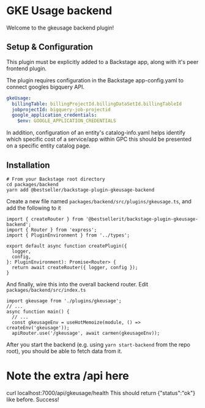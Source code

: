 # GKE Usage backend

Welcome to the gkeusage backend plugin!


## Setup & Configuration
This plugin must be explicitly added to a Backstage app, along with it's peer frontend plugin.

The plugin requires configuration in the Backstage app-config.yaml to connect googles bigquery API.

```yaml
gkeUsage:
  billingTable: billingProjectId.billingDataSetId.billingTableId
  jobprojectId: bigquery-job-projectid
  google_application_credentials:
    $env: GOOGLE_APPLICATION_CREDENTIALS

```

In addition, configuration of an entity's catalog-info.yaml helps identify which specific cost of  a service/app within GPC this should be presented on a specific entity catalog page.


## Installation

```
# From your Backstage root directory
cd packages/backend
yarn add @bestseller/backstage-plugin-gkeusage-backend
```

Create a new file named `packages/backend/src/plugins/gkeusage.ts`, and add the following to it

```
import { createRouter } from '@bestsellerit/backstage-plugin-gkeusage-backend';
import { Router } from 'express';
import { PluginEnvironment } from '../types';

export default async function createPlugin({
  logger,
  config,
}: PluginEnvironment): Promise<Router> {
  return await createRouter({ logger, config });
}
```

And finally, wire this into the overall backend router. Edit `packages/backend/src/index.ts`

```
import gkeusage from './plugins/gkeusage';
// ...
async function main() {
  // ...
  const gkeusageEnv = useHotMemoize(module, () => createEnv('gkeusage'));
  apiRouter.use('/gkeusage', await carmen(gkeusageEnv));

```

After you start the backend (e.g. using `yarn start-backend` from the repo root), you should be able to fetch data from it.

# Note the extra /api here
curl localhost:7000/api/gkeusage/health
This should return {"status":"ok"} like before. Success!
